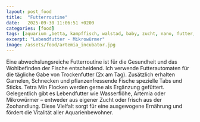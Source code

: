 ```yaml
---
layout: post_food
title:  "Futterroutine"
date:   2025-09-30 11:06:51 +0200
categories: [food]
tags: [aquarium ,betta, kampffisch, walstad, baby, zucht, nano, futter, lebendfutter]
excerpt: "Lebendfutter - Mikrowürmer"
image: /assets/food/artemia_incubator.jpg
---
```


Eine abwechslungsreiche Futterroutine ist für die Gesundheit und das Wohlbefinden der Fische entscheidend. Ich verwende Futterautomaten für die tägliche Gabe von Trockenfutter (2x am Tag). Zusätzlich erhalten Garnelen, Schnecken und pflanzenfressende Fische spezielle Tabs und Sticks. Tetra Min Flocken werden gerne als Ergänzung gefüttert. Gelegentlich gibt es Lebendfutter wie Wasserflöhe, Artemia oder Mikrowürmer – entweder aus eigener Zucht oder frisch aus der Zoohandlung. Diese Vielfalt sorgt für eine ausgewogene Ernährung und fördert die Vitalität aller Aquarienbewohner.

